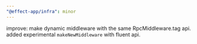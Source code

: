 ```yaml
---
"@effect-app/infra": minor
---
```


improve: make dynamic middleware with the same RpcMiddleware.tag api.
added experimental `makeNewMiddleware` with fluent api.
